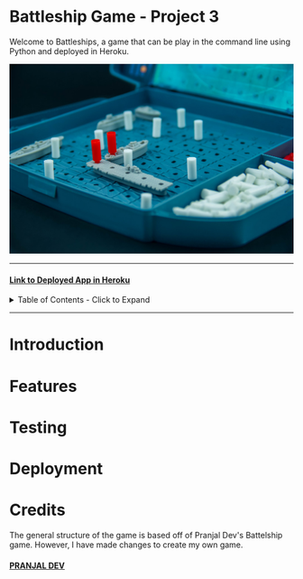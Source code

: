 # **Battleship Game - Project 3**

Welcome to Battleships, a game that can be play in the command line using Python and deployed in Heroku.

![Battleships](/images/battleshipWelcomeImage.jpg)

-----

#### [Link to Deployed App in Heroku](https://battleship01.herokuapp.com/)

<details>
<summary>
Table of Contents - Click to Expand
</summary>

- [Introduction](#introduction)
- [Feature](#features)
- [Testing](#)
- [Deployment](#structure)
- [Credits](#credits)

</details>

-----

# Introduction

# Features 

# Testing 

# Deployment

# Credits

The general structure of the game is based off of Pranjal Dev's Battelship game.
However, I have made changes to create my own game.
#### [PRANJAL DEV](https://copyassignment.com/battleship-game-code-in-python/)